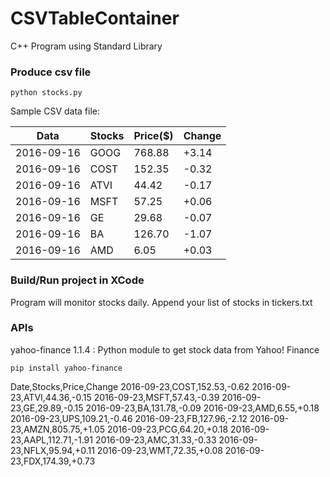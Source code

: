 # CSVTableContainer
C++ Program using Standard Library

### Produce csv file
```
python stocks.py
```

Sample CSV data file:

| Data       | Stocks    | Price($)| Change  |
| ---------- | ----- | ------- | ------- |
| 2016-09-16 | GOOG      |768.88   | +3.14   |
| 2016-09-16 | COST      |152.35   | -0.32   |
| 2016-09-16 | ATVI      |44.42	   | -0.17   |
| 2016-09-16 | MSFT      |57.25	   | +0.06   |
| 2016-09-16 | GE        |29.68	   | -0.07   |
| 2016-09-16 | BA        |126.70   | -1.07   |
| 2016-09-16 | AMD       |6.05     | +0.03   |

### Build/Run project in XCode

Program will monitor stocks daily. Append your list of stocks in tickers.txt

### APIs
yahoo-finance 1.1.4 : Python module to get stock data from Yahoo! Finance

```
pip install yahoo-finance
```

Date,Stocks,Price,Change
2016-09-23,COST,152.53,-0.62
2016-09-23,ATVI,44.36,-0.15
2016-09-23,MSFT,57.43,-0.39
2016-09-23,GE,29.89,-0.15
2016-09-23,BA,131.78,-0.09
2016-09-23,AMD,6.55,+0.18
2016-09-23,UPS,109.21,-0.46
2016-09-23,FB,127.96,-2.12
2016-09-23,AMZN,805.75,+1.05
2016-09-23,PCG,64.20,+0.18
2016-09-23,AAPL,112.71,-1.91
2016-09-23,AMC,31.33,-0.33
2016-09-23,NFLX,95.94,+0.11
2016-09-23,WMT,72.35,+0.08
2016-09-23,FDX,174.39,+0.73
